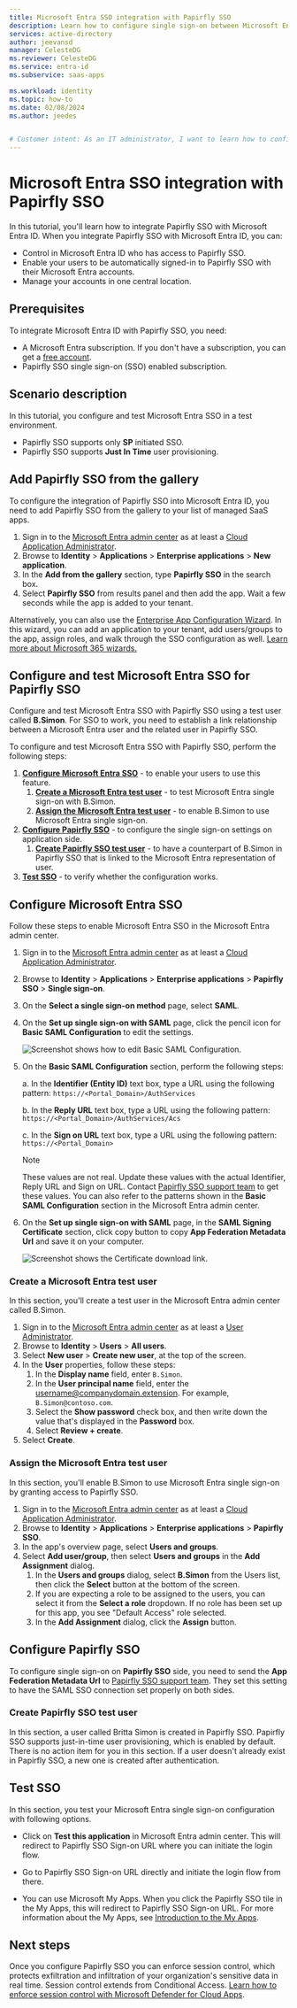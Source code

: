 ```yaml
---
title: Microsoft Entra SSO integration with Papirfly SSO
description: Learn how to configure single sign-on between Microsoft Entra ID and Papirfly SSO.
services: active-directory
author: jeevansd
manager: CelesteDG
ms.reviewer: CelesteDG
ms.service: entra-id
ms.subservice: saas-apps

ms.workload: identity
ms.topic: how-to
ms.date: 02/08/2024
ms.author: jeedes


# Customer intent: As an IT administrator, I want to learn how to configure single sign-on between Microsoft Entra ID and Papirfly SSO so that I can control who has access to Papirfly SSO, enable automatic sign-in with Microsoft Entra accounts, and manage my accounts in one central location.
---
```


# Microsoft Entra SSO integration with Papirfly SSO

In this tutorial, you'll learn how to integrate Papirfly SSO with Microsoft Entra ID. When you integrate Papirfly SSO with Microsoft Entra ID, you can:

* Control in Microsoft Entra ID who has access to Papirfly SSO.
* Enable your users to be automatically signed-in to Papirfly SSO with their Microsoft Entra accounts.
* Manage your accounts in one central location.

## Prerequisites

To integrate Microsoft Entra ID with Papirfly SSO, you need:

* A Microsoft Entra subscription. If you don't have a subscription, you can get a [free account](https://azure.microsoft.com/free/).
* Papirfly SSO single sign-on (SSO) enabled subscription.

## Scenario description

In this tutorial, you configure and test Microsoft Entra SSO in a test environment.

* Papirfly SSO supports only **SP** initiated SSO.
* Papirfly SSO supports **Just In Time** user provisioning.

## Add Papirfly SSO from the gallery

To configure the integration of Papirfly SSO into Microsoft Entra ID, you need to add Papirfly SSO from the gallery to your list of managed SaaS apps.

1. Sign in to the [Microsoft Entra admin center](https://entra.microsoft.com) as at least a [Cloud Application Administrator](~/identity/role-based-access-control/permissions-reference.md#cloud-application-administrator).
1. Browse to **Identity** > **Applications** > **Enterprise applications** > **New application**.
1. In the **Add from the gallery** section, type **Papirfly SSO** in the search box.
1. Select **Papirfly SSO** from results panel and then add the app. Wait a few seconds while the app is added to your tenant.

Alternatively, you can also use the [Enterprise App Configuration Wizard](https://portal.office.com/AdminPortal/home?Q=Docs#/azureadappintegration). In this wizard, you can add an application to your tenant, add users/groups to the app, assign roles, and walk through the SSO configuration as well. [Learn more about Microsoft 365 wizards.](/microsoft-365/admin/misc/azure-ad-setup-guides)

## Configure and test Microsoft Entra SSO for Papirfly SSO

Configure and test Microsoft Entra SSO with Papirfly SSO using a test user called **B.Simon**. For SSO to work, you need to establish a link relationship between a Microsoft Entra user and the related user in Papirfly SSO.

To configure and test Microsoft Entra SSO with Papirfly SSO, perform the following steps:

1. **[Configure Microsoft Entra SSO](#configure-microsoft-entra-sso)** - to enable your users to use this feature.
    1. **[Create a Microsoft Entra test user](#create-a-microsoft-entra-id-test-user)** - to test Microsoft Entra single sign-on with B.Simon.
    1. **[Assign the Microsoft Entra test user](#assign-the-microsoft-entra-id-test-user)** - to enable B.Simon to use Microsoft Entra single sign-on.
1. **[Configure Papirfly SSO](#configure-papirfly-sso)** - to configure the single sign-on settings on application side.
    1. **[Create Papirfly SSO test user](#create-papirfly-sso-test-user)** - to have a counterpart of B.Simon in Papirfly SSO that is linked to the Microsoft Entra representation of user.
1. **[Test SSO](#test-sso)** - to verify whether the configuration works.

## Configure Microsoft Entra SSO

Follow these steps to enable Microsoft Entra SSO in the Microsoft Entra admin center.

1. Sign in to the [Microsoft Entra admin center](https://entra.microsoft.com) as at least a [Cloud Application Administrator](~/identity/role-based-access-control/permissions-reference.md#cloud-application-administrator).
1. Browse to **Identity** > **Applications** > **Enterprise applications** > **Papirfly SSO** > **Single sign-on**.
1. On the **Select a single sign-on method** page, select **SAML**.
1. On the **Set up single sign-on with SAML** page, click the pencil icon for **Basic SAML Configuration** to edit the settings.

   ![Screenshot shows how to edit Basic SAML Configuration.](common/edit-urls.png "Basic Configuration")

1. On the **Basic SAML Configuration** section, perform the following steps:

    a. In the **Identifier (Entity ID)** text box, type a URL using the following pattern:
    `https://<Portal_Domain>/AuthServices`

    b. In the **Reply URL** text box, type a URL using the following pattern:
    `https://<Portal_Domain>/AuthServices/Acs`

    c. In the **Sign on URL** text box, type a URL using the following pattern:
    `https://<Portal_Domain>`

	> [!NOTE]
	> These values are not real. Update these values with the actual Identifier, Reply URL and Sign on URL. Contact [Papirfly SSO support team](mailto:support@papirfly.com) to get these values. You can also refer to the patterns shown in the **Basic SAML Configuration** section in the Microsoft Entra admin center.

1. On the **Set up single sign-on with SAML** page, in the **SAML Signing Certificate** section, click copy button to copy **App Federation Metadata Url** and save it on your computer.

	![Screenshot shows the Certificate download link.](common/copy-metadataurl.png "Certificate")

<a name='create-a-microsoft-entra-id-test-user'></a>

### Create a Microsoft Entra test user

In this section, you'll create a test user in the Microsoft Entra admin center called B.Simon.

1. Sign in to the [Microsoft Entra admin center](https://entra.microsoft.com) as at least a [User Administrator](~/identity/role-based-access-control/permissions-reference.md#user-administrator).
1. Browse to **Identity** > **Users** > **All users**.
1. Select **New user** > **Create new user**, at the top of the screen.
1. In the **User** properties, follow these steps:
   1. In the **Display name** field, enter `B.Simon`.  
   1. In the **User principal name** field, enter the username@companydomain.extension. For example, `B.Simon@contoso.com`.
   1. Select the **Show password** check box, and then write down the value that's displayed in the **Password** box.
   1. Select **Review + create**.
1. Select **Create**.

<a name='assign-the-microsoft-entra-id-test-user'></a>

### Assign the Microsoft Entra test user

In this section, you'll enable B.Simon to use Microsoft Entra single sign-on by granting access to Papirfly SSO.

1. Sign in to the [Microsoft Entra admin center](https://entra.microsoft.com) as at least a [Cloud Application Administrator](~/identity/role-based-access-control/permissions-reference.md#cloud-application-administrator).
1. Browse to **Identity** > **Applications** > **Enterprise applications** > **Papirfly SSO**.
1. In the app's overview page, select **Users and groups**.
1. Select **Add user/group**, then select **Users and groups** in the **Add Assignment** dialog.
   1. In the **Users and groups** dialog, select **B.Simon** from the Users list, then click the **Select** button at the bottom of the screen.
   1. If you are expecting a role to be assigned to the users, you can select it from the **Select a role** dropdown. If no role has been set up for this app, you see "Default Access" role selected.
   1. In the **Add Assignment** dialog, click the **Assign** button.

## Configure Papirfly SSO

To configure single sign-on on **Papirfly SSO** side, you need to send the **App Federation Metadata Url** to [Papirfly SSO support team](mailto:support@papirfly.com). They set this setting to have the SAML SSO connection set properly on both sides.

### Create Papirfly SSO test user

In this section, a user called Britta Simon is created in Papirfly SSO. Papirfly SSO supports just-in-time user provisioning, which is enabled by default. There is no action item for you in this section. If a user doesn't already exist in Papirfly SSO, a new one is created after authentication.

## Test SSO 

In this section, you test your Microsoft Entra single sign-on configuration with following options.
 
* Click on **Test this application** in Microsoft Entra admin center. This will redirect to Papirfly SSO Sign-on URL where you can initiate the login flow.
 
* Go to Papirfly SSO Sign-on URL directly and initiate the login flow from there.
 
* You can use Microsoft My Apps. When you click the Papirfly SSO tile in the My Apps, this will redirect to Papirfly SSO Sign-on URL. For more information about the My Apps, see [Introduction to the My Apps](https://support.microsoft.com/account-billing/sign-in-and-start-apps-from-the-my-apps-portal-2f3b1bae-0e5a-4a86-a33e-876fbd2a4510).

## Next steps

Once you configure Papirfly SSO you can enforce session control, which protects exfiltration and infiltration of your organization's sensitive data in real time. Session control extends from Conditional Access. [Learn how to enforce session control with Microsoft Defender for Cloud Apps](/cloud-app-security/proxy-deployment-any-app).

